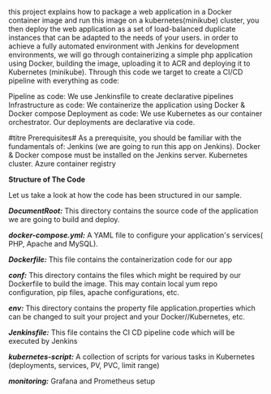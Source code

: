  this project explains how to package a web application in a Docker container image and run this image on a kubernetes(minikube) cluster, you then deploy the web application as a set of load-balanced duplicate instances that can be adapted to the needs of your users. 
in order to achieve a fully automated environment with Jenkins for development environments, we will go through containerizing a simple php application using Docker, building the image, uploading it to ACR and deploying it to Kubernetes (minikube).
Through this code we target to create a CI/CD pipeline with everything as code:

  Pipeline as code: We use Jenkinsfile to create declarative pipelines
  Infrastructure as code: We containerize the application using Docker & Docker compose
  Deployment as code: We use Kubernetes as our container orchestrator. Our deployments are declarative via code.

#titre Prerequisites#
As a prerequisite, you should be familiar with the fundamentals of:
  Jenkins (we are going to run this app on Jenkins).
  Docker & Docker compose must be installed on the Jenkins server.
  Kubernetes cluster. 
  Azure container registry

__Structure of The Code__

Let us take a look at how the code has been structured in our sample.

   ***DocumentRoot:*** This directory contains the source code of the application we are going to build and deploy.  
   
   ***docker-compose.yml:***  A YAML file to configure your application's services( PHP, Apache and MySQL).
   
   ***Dockerfile:*** This file contains the containerization code for our app
   
   ***conf:*** This directory contains the files which might be required by our Dockerfile to build the image. This may contain local yum repo configuration, pip files, apache configurations, etc.
   
   ***env:*** This directory contains the property file application.properties which can be changed to suit your project and your Docker//Kubernetes, etc.
   
   ***Jenkinsfile:*** This file contains the CI CD pipeline code which will be executed by Jenkins
   
   ***kubernetes-script:*** A collection of scripts for various tasks in Kubernetes (deployments, services, PV, PVC, limit range)
   
   ***monitoring:*** Grafana and Prometheus setup
